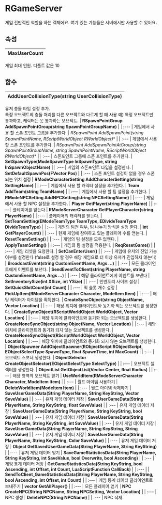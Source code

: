 # **RGameServer**

게임 전반적인 역할을 하는 객체에요. 여기 있는 기능들은 서버에서만 사용할 수 있어요. 
## **속성**

| **MaxUserCount** |
| :--- |
게임 최대 인원. 디폴트 값은 10 
## **함수**

| **AddUserCollisionType(string UserCollisionType)** |
| :--- |
유저 충돌 타입 설정 추가.  
특정 오브젝트의 충돌 처리를 다른 오브젝트와 다르게 할 때 사용 
예) 특정 오브젝트만 통과하고, 캐릭터는 못 통과하는 오브젝트. 
| **RSpawnPointGroup AddSpawnPointGroup(string SpawnPointGroupName)** |
| :--- |
게임에서 사용 할 스폰 포인트 그룹을 추가한다. 
| **RSpawnPoint AddSpawnPoint(string SpawnPointName, RScriptWorldObject* RWorldObject)** |
| :--- |
게임에서 사용 할 스폰 포인트를 추가한다. 
| **RSpawnPoint AddSpawnPointAtGroup(string SpawnPointGroupName, string SpawnPointName, RScriptWorldObject* RWorldObject)** |
| :--- |
스폰포인트 그룹에 스폰 포인트를 추가한다. 
| **SetSpawnType(ModeSpawnType InSpawnType, string InSpawnObjectName)** |
| :--- |
게임의 스폰포인트 타입을 설정한다. 
| **SetDefaultSpawnPos(FVector Pos)** |
| :--- |
스폰 포인트 설정이 없을 경우 스폰되는 위치 셜정 
| **RModeCharacterSetting AddCharacterSetting(string SettingName)** |
| :--- |
게임에서 사용 할 캐릭터 설정을 추가한다. 
| **Team AddTeam(string TeamName)** |
| :--- |
게임에서 사용 할 팀 설정을 추가한다. 
| **RModeNPCSetting AddNPCSetting(string NPCSettingName)** |
| :--- |
게임에서 사용 할 NPC 설정을 추가한다. 
| **Player GetPlayer(string PlayerName)** |
| :--- |
플레이어를 얻는다 
| **RModeServerCharacter GetPlayerCharacter(string PlayerName)** |
| :--- |
플레이어의 캐릭터를 얻는다. 
| **SetTeamSetting(EModeTeamType TeamType, EDivideTeamType DivideTeamType)** |
| :--- |
게임의 팀전 여부, 팀 나누기 방식을 설정 한다. 
| **int GetPlayerCount()** |
| :--- |
현재 게임에 참여하고 있는 플레이어 수를 얻는다. 
| **ResetTeamSetting()** |
| :--- |
게임의 팀 설정을 모두 없앤다. 
| **ApplyTeamSetting()** |
| :--- |
게임의 팀 설정을 적용한다. 
| **ReqResetGame()** |
| :--- |
게임 리셋을 요청한다. 
| **SetCanEnterUser()** |
| :--- |
게임에 유저의 진입 가능 여부를 설정한다 (false로 설정 할 경우 해당 게임으로 더 이상 유저가 진입하지 않는다) 
| **BroadcastEvent(string CustomEventName, Args ...)** |
| :--- |
모든 클라이언트에게 이벤트를 보낸다. 
| **SendEventToClient(string PlayerName, string CustomEventName, Args ...)** |
| :--- |
해당 클라이언트에게 이벤트를 보낸다 
| **SetInventorySize(int XSize, int YSize)** |
| :--- |
인벤토리 사이즈 설정 
| **SetQuickSlotCount(int Count)** |
| :--- |
퀵 슬롯 개수 설정 
| **PickUpItem(RModeServerCharacter Character, ModeItem Item)** |
| :--- |
해당 케릭터가 아이템을 획득한다. 
| **CreateSyncObject(string ObjectName, Vector Location)** |
| :--- |
해당 위치에 클라이언트와 동기화 되는 오브젝트를 생성한다. 
| **CreateSyncObject(RScriptWorldObject WorldObject, Vector Location)** |
| :--- |
해당 위치에 클라이언트와 동기화 되는 오브젝트를 생성한다. 
| **CreateNoneSyncObject(string ObjectName, Vector Location)** |
| :--- |
해당 위치에 클라이언트와 동기화 되지 않는 오브젝트를 생성한다. 
| **CreateNoneSyncObject(RScriptWorldObject WorldObject, Vector Location)** |
| :--- |
해당 위치에 클라이언트와 동기화 되지 않는 오브젝트를 생성한다. 
| **ObjectSpawner AddObjectSpawner(RObjectScript RObjectScript, EObjectSelectType SpawnType, float SpawnTime, int MaxCount)** |
| :--- |
오브젝트 스포너 생성한다. 
| **ObjectSelector CreateObjectSelector(EObjectSelectType SelectType)** |
| :--- |
오브젝트 셀렉터를 생성한다. 
| **ObjectList GetObjectList(Vector Center, float Radius)** |
| :--- |
해당 영역의 오브젝트 얻기 
| **UseWorldItem(RModeServerCharacter Character, ModeItem Item)** |
| :--- |
월드 아이템 사용하기 
| **DeleteWorldItem(ModeItem Item)** |
| :--- |
월드 아이템 삭제하기 
| **SaveUserGameData(String PlayerName, String KeyString, Vector SaveValue)** |
| :--- |
유저 게임 데이터 저장 
| **SaveUserGameData(String PlayerName, String KeyString, float SaveValue)** |
| :--- |
유저 게임 데이터 저장 
| **SaveUserGameData(String PlayerName, String KeyString, bool SaveValue)** |
| :--- |
유저 게임 데이터 저장 
| **SaveUserGameData(String PlayerName, String KeyString, int SaveValue)** |
| :--- |
유저 게임 데이터 저장 
| **SaveUserGameData(String PlayerName, String KeyString, String SaveValue)** |
| :--- |
유저 게임 데이터 저장 
| **SaveUserGameData(String PlayerName, String KeyString, Color SaveValue)** |
| :--- |
유저 게임 데이터 저장 
| **Object GetSavedUserGameData(String PlayerName, String KeyString)** |
| :--- |
유저 게임 데이터 얻기 
| **SaveGameStatisticsData(String PlayerName, String KeyString, int SaveValue, bool Overwrite, bool Ascending)** |
| :--- |
게임 통계 데이터 저장 
| **GetGameStatisticsData(String KeyString, bool Ascending, int Offset, int Count, LuaScriptFunction CallBack)** |
| :--- |
| **SendToClient_GameStatisticsData(String PlayerName, String KeyString, bool Ascending, int Offset, int Count)** |
| :--- |
게임 통계 데이터 클라이언트로 보내주기 
| **vector<Player> GetAllPlayer()** |
| :--- |
모든 플레이어 얻기 
| **NPC CreateNPC(String NPCName, String NPCSetting, Vector Location)** |
| :--- |
NPC 생성 
| **DeleteNPC(String NPCName)** |
| :--- |
NPC 삭제 
